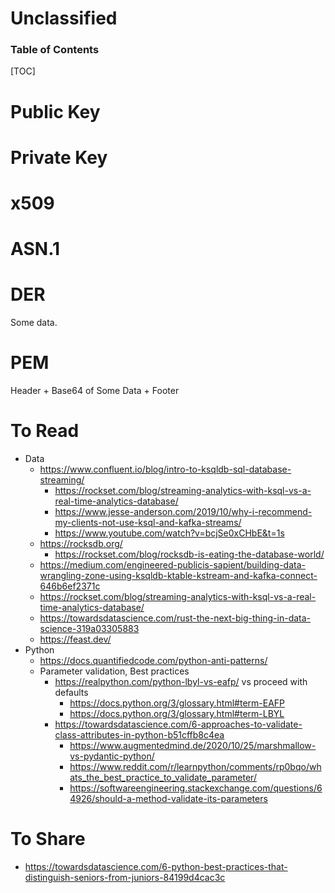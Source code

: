 # Unclassified

<h3>Table of Contents</h3>

[TOC]

# Public Key

# Private Key

# x509

# ASN.1

# DER
Some data.

# PEM
Header + Base64 of Some Data + Footer

# To Read
- Data
    - https://www.confluent.io/blog/intro-to-ksqldb-sql-database-streaming/
        - https://rockset.com/blog/streaming-analytics-with-ksql-vs-a-real-time-analytics-database/
        - https://www.jesse-anderson.com/2019/10/why-i-recommend-my-clients-not-use-ksql-and-kafka-streams/
        - https://www.youtube.com/watch?v=bcjSe0xCHbE&t=1s
    - https://rocksdb.org/
        - https://rockset.com/blog/rocksdb-is-eating-the-database-world/
    - https://medium.com/engineered-publicis-sapient/building-data-wrangling-zone-using-ksqldb-ktable-kstream-and-kafka-connect-646b6ef2371c
    - https://rockset.com/blog/streaming-analytics-with-ksql-vs-a-real-time-analytics-database/
    - https://towardsdatascience.com/rust-the-next-big-thing-in-data-science-319a03305883
    - https://feast.dev/
- Python
    - https://docs.quantifiedcode.com/python-anti-patterns/
    - Parameter validation, Best practices
        - https://realpython.com/python-lbyl-vs-eafp/ vs proceed with defaults
            - https://docs.python.org/3/glossary.html#term-EAFP
            - https://docs.python.org/3/glossary.html#term-LBYL
        - https://towardsdatascience.com/6-approaches-to-validate-class-attributes-in-python-b51cffb8c4ea
            - https://www.augmentedmind.de/2020/10/25/marshmallow-vs-pydantic-python/
            - https://www.reddit.com/r/learnpython/comments/rp0bqo/whats_the_best_practice_to_validate_parameter/
            - https://softwareengineering.stackexchange.com/questions/64926/should-a-method-validate-its-parameters

# To Share
- https://towardsdatascience.com/6-python-best-practices-that-distinguish-seniors-from-juniors-84199d4cac3c

